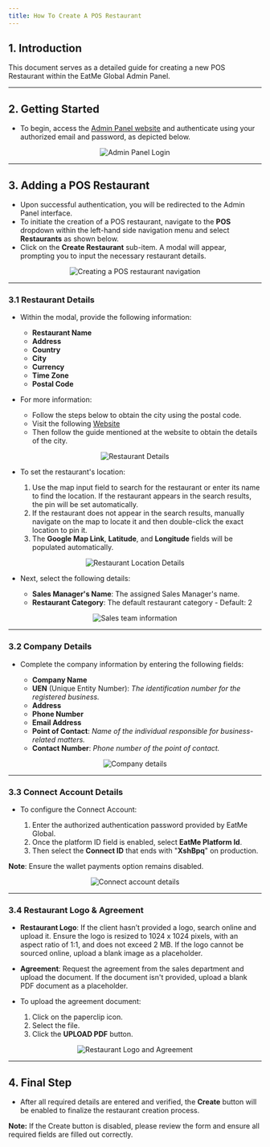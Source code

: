 ```yaml
---
title: How To Create A POS Restaurant
---
```

## 1. Introduction

This document serves as a detailed guide for creating a new POS Restaurant within the EatMe Global Admin Panel.

- - -

## 2. Getting Started

* To begin, access the [Admin Panel website](https://admin.eatmeglobal.com/) and authenticate using your authorized email and password, as depicted below.

<center>

![Admin Panel Login](/img/admin-panel-login.png)

</center>

- - -

## 3. Adding a POS Restaurant

* Upon successful authentication, you will be redirected to the Admin Panel interface.
* To initiate the creation of a POS restaurant, navigate to the **POS** dropdown within the left-hand side navigation menu and select **Restaurants** as shown below.
* Click on the **Create Restaurant** sub-item. A modal will appear, prompting you to input the necessary restaurant details.

<center>

![Creating a POS restaurant navigation](/img/creating-a-pos-restaurant-navigation.png)

</center>

- - -

### 3.1 Restaurant Details

* Within the modal, provide the following information:

  * **Restaurant Name**
  * **Address**
  * **Country**
  * **City**
  * **Currency**
  * **Time Zone**
  * **Postal Code**
* For more information:

  * Follow the steps below to obtain the city using the postal code.
  * Visit the following [Website](https://www.mingproperty.sg/singapore-district-code/)
  * Then follow the guide mentioned at the website to obtain the details of the city.

<center>

![Restaurant Details](/img/restaurant-details-pos.png)

</center>

* To set the restaurant's location:

  1. Use the map input field to search for the restaurant or enter its name to find the location. If the restaurant appears in the search results, the pin will be set automatically.
  2. If the restaurant does not appear in the search results, manually navigate on the map to locate it and then double-click the exact location to pin it.
  3. The **Google Map Link**, **Latitude**, and **Longitude** fields will be populated automatically.

<center>

![Restaurant Location Details](/img/restaurant-location-pos.png)

</center>

* Next, select the following details:

  * **Sales Manager's Name**: The assigned Sales Manager's name.
  * **Restaurant Category**: The default restaurant category - Default: 2

<center>

![Sales team information ](/img/sales-information-pos.png)

</center>

- - -

### 3.2 Company Details

* Complete the company information by entering the following fields:

  * **Company Name**
  * **UEN** (Unique Entity Number): *The identification number for the registered business.*
  * **Address**
  * **Phone Number**
  * **Email Address**
  * **Point of Contact**: *Name of the individual responsible for business-related matters.*
  * **Contact Number**: *Phone number of the point of contact.*

<center>

![Company details](/img/company-details-pos.png)

</center>

- - -

### 3.3 Connect Account Details

* To configure the Connect Account:

  1. Enter the authorized authentication password provided by EatMe Global.
  2. Once the platform ID field is enabled, select **EatMe Platform Id**.
  3. Then select the **Connect ID** that ends with "**XshBpq**" on production.
  
**Note**: Ensure the wallet payments option remains disabled.

<center>

![Connect account details](/img/connect-account-details-pos.png)

</center>

- - -

### 3.4 Restaurant Logo & Agreement

* **Restaurant Logo**: If the client hasn’t provided a logo, search online and upload it. Ensure the logo is resized to 1024 x 1024 pixels, with an aspect ratio of 1:1, and does not exceed 2 MB. If the logo cannot be sourced online, upload a blank image as a placeholder.
* **Agreement**: Request the agreement from the sales department and upload the document. If the document isn't provided, upload a blank PDF document as a placeholder.
* To upload the agreement document:

  1. Click on the paperclip icon.
  2. Select the file.
  3. Click the **UPLOAD PDF** button.

<center>

![Restaurant Logo and Agreement](/img/restaurant-logo-and-agreement-pos.png)

</center>

- - -

## 4. Final Step

* After all required details are entered and verified, the **Create** button will be enabled to finalize the restaurant creation process.

**Note:** If the Create button is disabled, please review the form and ensure all required fields are filled out correctly.
